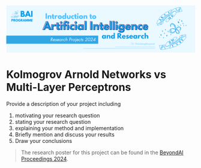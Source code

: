 ![BeyondAI Banner for Research Projects](../BeyondAI_Banner_Research_Projects_2024.png)

# Kolmogrov Arnold Networks vs Multi-Layer Perceptrons 

Provide a description of your project including 

1. motivating your research question
2. stating your research question
3. explaining your method and implementation
4. Briefly mention and discuss your results
5. Draw your conclusions

> The research poster for this project can be found in the [BeyondAI Proceedings 2024](https://thinkingbeyond.education/beyondai_proceedings_2024/).

